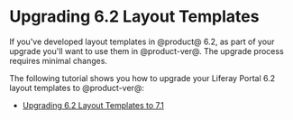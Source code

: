 # Upgrading 6.2 Layout Templates [](id=upgrading-6-2-layout-templates)

If you've developed layout templates in @product@ 6.2, as part of your upgrade 
you'll want to use them in @product-ver@. The upgrade process requires minimal 
changes. 

The following tutorial shows you how to upgrade your Liferay Portal 6.2 layout 
templates to @product-ver@:

- [Upgrading 6.2 Layout Templates to 7.1](/develop/tutorials/-/knowledge_base/7-1/upgrading-6-2-layout-templates-to-7-1)